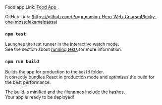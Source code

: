 
Food app Link:  [Food App ](https://mostofa-lucky-one.netlify.app/).

GitHub Link:  (https://github.com/Programming-Hero-Web-Course4/lucky-one-mostofakamalpassa) 


### `npm test`

Launches the test runner in the interactive watch mode.\
See the section about [running tests](https://facebook.github.io/create-react-app/docs/running-tests) for more information.

### `npm run build`

Builds the app for production to the `build` folder.\
It correctly bundles React in production mode and optimizes the build for the best performance.

The build is minified and the filenames include the hashes.\
Your app is ready to be deployed!
